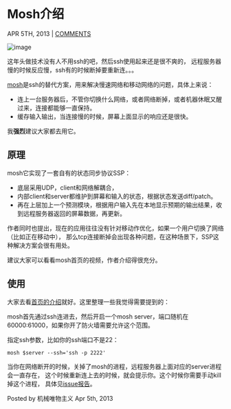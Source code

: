 # Mosh介绍

APR 5TH, 2013 | [COMMENTS](http://blog.linjunhalida.com/blog/mosh/#disqus_thread)

![image](http://mosh.mit.edu/mosh.png)

这年头做技术没有人不用ssh的吧，然后ssh使用起来还是很不爽的， 远程服务器慢的时候反应慢，ssh有的时候断掉要重新连。。。

[mosh](http://mosh.mit.edu/)是ssh的替代方案，用来解决慢速网络和移动网络的问题，具体上来说：

- 连上一台服务器后，不管你切换什么网络，或者网络断掉，或者机器休眠又醒过来，连接都能够一直保持。
- 缓存输入输出，当连接慢的时候，屏幕上面显示的响应还是很快。

我**强烈**建议大家都去用它。

## 原理

mosh它实现了一套自有的状态同步协议SSP：

- 底层采用UDP，client和网络解耦合，
- 内部client和server都维护到屏幕和输入的状态，根据状态发送diff/patch。
- 再在上层加上一个预测模块，根据用户输入先在本地显示预期的输出结果，收到远程服务器返回的屏幕数据，再更新。

作者同时也提出，现在的应用往往没有针对移动作优化，如果一个用户切换了网络（比如正在移动中）， 那么tcp连接断掉会出现各种问题，在这种场景下，SSP这种解决方案会很有用处。

建议大家可以看看mosh首页的视频，作者介绍得很充分。

## 使用

大家去看[首页的介绍](http://mosh.mit.edu/)就好。这里整理一些我觉得需要提到的：

mosh首先通过ssh连进去，然后开启一个mosh server，端口随机在60000:61000，如果你开了防火墙需要允许这个范围。

指定ssh参数，比如你的ssh端口不是22：



```
mosh $server --ssh='ssh -p 2222' 
```

当你在网络断开的时候，关掉了mosh的进程，远程服务器上面对应的server进程会一直存在， 这个时候重新连上去的时候，就会提示你。这个时候你需要手动kill掉这个进程， 具体见[issue报告](https://github.com/keithw/mosh/issues/403)。

Posted by 机械唯物主义 Apr 5th, 2013